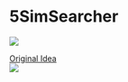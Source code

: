 # 5SimSearcher

[![](https://www.codefactor.io/repository/github/HideakiAtsuyo/5SimSearcher/badge)](https://www.codefactor.io/repository/github/HideakiAtsuyo/5SimSearcher)<br>

[Original Idea](https://github.com/Wizz1337/5SimSearcher)<br>![](https://i.imgur.com/giLV0Ha.gif)
